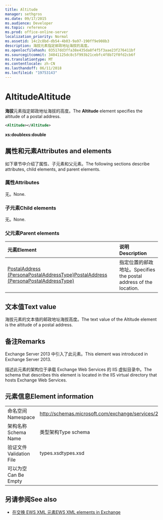 ```yaml
---
title: Altitude
manager: sethgros
ms.date: 09/17/2015
ms.audience: Developer
ms.topic: reference
ms.prod: office-online-server
localization_priority: Normal
ms.assetid: 14c2c8bd-db54-4b03-9a97-190ff9e908b3
description: 海拔元素指定邮政地址海拔的高度。
ms.openlocfilehash: 03517dd3ffa38e435da8f4f5f3aae23f276411bf
ms.sourcegitcommit: 34041125dc8c5f993b21cebfc4f8b72f0fd2cb6f
ms.translationtype: MT
ms.contentlocale: zh-CN
ms.lasthandoff: 06/11/2018
ms.locfileid: "19753143"
---
```

# <a name="altitude"></a><span data-ttu-id="688e7-103">Altitude</span><span class="sxs-lookup"><span data-stu-id="688e7-103">Altitude</span></span>

<span data-ttu-id="688e7-104">**海拔**元素指定邮政地址海拔的高度。</span><span class="sxs-lookup"><span data-stu-id="688e7-104">The **Altitude** element specifies the altitude of a postal address.</span></span> 
  
```XML
<Altitude></Altitude>
```

 <span data-ttu-id="688e7-105">**xs:double**</span><span class="sxs-lookup"><span data-stu-id="688e7-105">**xs:double**</span></span>
## <a name="attributes-and-elements"></a><span data-ttu-id="688e7-106">属性和元素</span><span class="sxs-lookup"><span data-stu-id="688e7-106">Attributes and elements</span></span>

<span data-ttu-id="688e7-107">如下章节中介绍了属性、子元素和父元素。</span><span class="sxs-lookup"><span data-stu-id="688e7-107">The following sections describe attributes, child elements, and parent elements.</span></span>
  
### <a name="attributes"></a><span data-ttu-id="688e7-108">属性</span><span class="sxs-lookup"><span data-stu-id="688e7-108">Attributes</span></span>

<span data-ttu-id="688e7-109">无。</span><span class="sxs-lookup"><span data-stu-id="688e7-109">None.</span></span>
  
### <a name="child-elements"></a><span data-ttu-id="688e7-110">子元素</span><span class="sxs-lookup"><span data-stu-id="688e7-110">Child elements</span></span>

<span data-ttu-id="688e7-111">无。</span><span class="sxs-lookup"><span data-stu-id="688e7-111">None.</span></span>
  
### <a name="parent-elements"></a><span data-ttu-id="688e7-112">父元素</span><span class="sxs-lookup"><span data-stu-id="688e7-112">Parent elements</span></span>

|<span data-ttu-id="688e7-113">**元素**</span><span class="sxs-lookup"><span data-stu-id="688e7-113">**Element**</span></span>|<span data-ttu-id="688e7-114">**说明**</span><span class="sxs-lookup"><span data-stu-id="688e7-114">**Description**</span></span>|
|:-----|:-----|
|[<span data-ttu-id="688e7-115">PostalAddress (PersonaPostalAddressType)</span><span class="sxs-lookup"><span data-stu-id="688e7-115">PostalAddress (PersonaPostalAddressType)</span></span>](postaladdress-personapostaladdresstype.md) <br/> |<span data-ttu-id="688e7-116">指定位置的邮政地址。</span><span class="sxs-lookup"><span data-stu-id="688e7-116">Specifies the postal address of the location.</span></span>  <br/> |
   
## <a name="text-value"></a><span data-ttu-id="688e7-117">文本值</span><span class="sxs-lookup"><span data-stu-id="688e7-117">Text value</span></span>

<span data-ttu-id="688e7-118">海拔元素的文本值的邮政地址海拔高度。</span><span class="sxs-lookup"><span data-stu-id="688e7-118">The text value of the Altitude element is the altitude of a postal address.</span></span>
  
## <a name="remarks"></a><span data-ttu-id="688e7-119">备注</span><span class="sxs-lookup"><span data-stu-id="688e7-119">Remarks</span></span>

<span data-ttu-id="688e7-120">Exchange Server 2013 中引入了此元素。</span><span class="sxs-lookup"><span data-stu-id="688e7-120">This element was introduced in Exchange Server 2013.</span></span>
  
<span data-ttu-id="688e7-121">描述此元素的架构位于承载 Exchange Web Services 的 IIS 虚拟目录中。</span><span class="sxs-lookup"><span data-stu-id="688e7-121">The schema that describes this element is located in the IIS virtual directory that hosts Exchange Web Services.</span></span>
  
## <a name="element-information"></a><span data-ttu-id="688e7-122">元素信息</span><span class="sxs-lookup"><span data-stu-id="688e7-122">Element information</span></span>

|||
|:-----|:-----|
|<span data-ttu-id="688e7-123">命名空间</span><span class="sxs-lookup"><span data-stu-id="688e7-123">Namespace</span></span>  <br/> |http://schemas.microsoft.com/exchange/services/2006/types  <br/> |
|<span data-ttu-id="688e7-124">架构名称</span><span class="sxs-lookup"><span data-stu-id="688e7-124">Schema Name</span></span>  <br/> |<span data-ttu-id="688e7-125">类型架构</span><span class="sxs-lookup"><span data-stu-id="688e7-125">Type schema</span></span>  <br/> |
|<span data-ttu-id="688e7-126">验证文件</span><span class="sxs-lookup"><span data-stu-id="688e7-126">Validation File</span></span>  <br/> |<span data-ttu-id="688e7-127">types.xsd</span><span class="sxs-lookup"><span data-stu-id="688e7-127">types.xsd</span></span>  <br/> |
|<span data-ttu-id="688e7-128">可以为空</span><span class="sxs-lookup"><span data-stu-id="688e7-128">Can Be Empty</span></span>  <br/> ||
   
## <a name="see-also"></a><span data-ttu-id="688e7-129">另请参阅</span><span class="sxs-lookup"><span data-stu-id="688e7-129">See also</span></span>

- [<span data-ttu-id="688e7-130">在交换 EWS XML 元素</span><span class="sxs-lookup"><span data-stu-id="688e7-130">EWS XML elements in Exchange</span></span>](ews-xml-elements-in-exchange.md)

